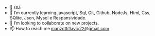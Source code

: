 - 👋 Olá
- 🌱 I’m currently learning javascript, Sql, Git, Github, NodeJs, Html, Css, SQlite, Json, Mysql e Respansividade.
- 💞️ I’m looking to collaborate on new projects.
- 📫 How to reach me manzottiflavio22@gmail.com
